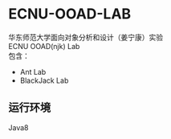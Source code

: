 # ECNU-OOAD-LAB
华东师范大学面向对象分析和设计（姜宁康）实验  
ECNU OOAD(njk) Lab  
包含：  
- Ant Lab
- BlackJack Lab
## 运行环境
Java8